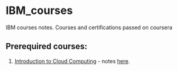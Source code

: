 # IBM_courses
IBM courses notes. Courses and certifications passed on coursera

## Prerequired courses:
1) [Introduction to Cloud Computing](https://www.coursera.org/learn/introduction-to-cloud/) - notes [here](introduction_to_cloud_computing.md).
